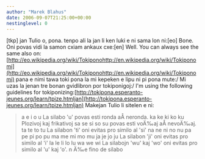 ```yaml
---
author: "Marek Blahus"
date: 2006-09-07T21:25:00+00:00
nestinglevel: 0
---
```

\[tkp\] jan Tulio o, pona. tenpo ali la jan li ken luki e ni sama lon ni:\[eo\] Bone. Oni povas vidi la samon cxiam ankaux cxe:\[en\] Well. You can always see the same also on:[http://eo.wikipedia.org/wiki/Tokiponohttp://en.wikipedia.org/wiki/Tokiponomi](http://eo.wikipedia.org/wiki/Tokiponohttp://en.wikipedia.org/wiki/Tokiponomi) pana e nimi tawa toki pona la mi kepeken e lipu ni pi pona mute:/ Mi uzas la jenan tre bonan gvidlibron por tokiponigoj:/ I'm using the following guidelines for tokiponizing:[http://tokipona.esperanto-jeunes.org/learn/tpize.htmljan](http://tokipona.esperanto-jeunes.org/learn/tpize.htmljan) Makejan Tulio li sitelen e ni:
> a e i o u La silabo 'u' povas esti ronda aÅ­ neronda.
> ka ke ki ko ku Plozivoj kaj frikativoj
> sa se si so su povas esti voÄ‰aj aÅ­ nevoÄ‰aj.
> ta te to tu La silabon 'ti' oni evitas pro similo al 'si'
> na ne ni no nu
> pa pe pi po pu
> ma me mi mo mu
> ja je jo ju La silabon 'ji' oni evitas pro similo al 'i'
> la le li lo lu
> wa we wi La silabojn 'wu' kaj 'wo' oni evitas
> pro similo al 'u' kaj 'o'.
> n Ä‰e fino de silabo